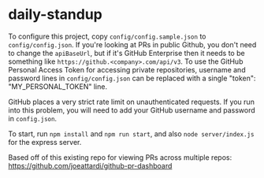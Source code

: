 # daily-standup

To configure this project, copy `config/config.sample.json` to `config/config.json`. If you're looking at PRs in public Github, you don't need to change the `apiBaseUrl`, but if it's GitHub Enterprise then it needs to be something like `https://github.<company>.com/api/v3`. To use the GitHub Personal Access Token for accessing private repositories, username and password lines in `config/config.json` can be replaced with a single "token": "MY_PERSONAL_TOKEN" line.

GitHub places a very strict rate limit on unauthenticated requests. If you run into this problem, you will need to add your GitHub username and password in `config.json`.

To start, run `npm install` and `npm run start`, and also `node server/index.js` for the express server.

Based off of this existing repo for viewing PRs across multiple repos: https://github.com/joeattardi/github-pr-dashboard 